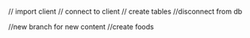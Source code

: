 // import client
// connect to client
// create tables
//disconnect from db


//new branch for new content
//create foods

